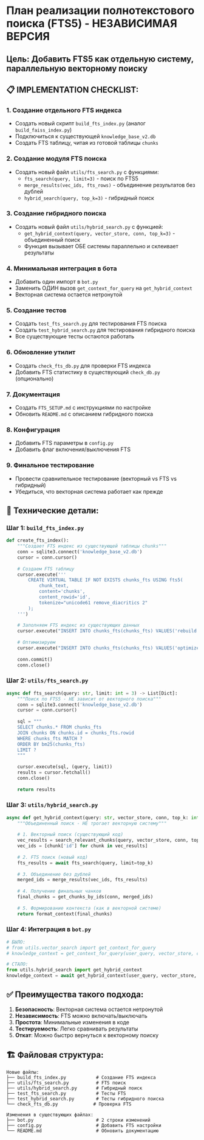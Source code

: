 # План реализации полнотекстового поиска (FTS5) - НЕЗАВИСИМАЯ ВЕРСИЯ

## Цель: Добавить FTS5 как отдельную систему, параллельную векторному поиску

## 📋 IMPLEMENTATION CHECKLIST:

### 1. **Создание отдельного FTS индекса**
- Создать новый скрипт `build_fts_index.py` (аналог `build_faiss_index.py`)
- Подключиться к существующей `knowledge_base_v2.db`
- Создать FTS таблицу, читая из готовой таблицы `chunks`

### 2. **Создание модуля FTS поиска**
- Создать новый файл `utils/fts_search.py` с функциями:
  - `fts_search(query, limit=3)` - поиск по FTS5
  - `merge_results(vec_ids, fts_rows)` - объединение результатов без дублей
  - `hybrid_search(query, top_k=3)` - гибридный поиск

### 3. **Создание гибридного поиска**
- Создать новый файл `utils/hybrid_search.py` с функцией:
  - `get_hybrid_context(query, vector_store, conn, top_k=3)` - объединенный поиск
  - Функция вызывает ОБЕ системы параллельно и склеивает результаты

### 4. **Минимальная интеграция в бота**
- Добавить один импорт в `bot.py`
- Заменить ОДИН вызов `get_context_for_query` на `get_hybrid_context`
- Векторная система остается нетронутой

### 5. **Создание тестов**
- Создать `test_fts_search.py` для тестирования FTS поиска
- Создать `test_hybrid_search.py` для тестирования гибридного поиска
- Все существующие тесты остаются работать

### 6. **Обновление утилит**
- Создать `check_fts_db.py` для проверки FTS индекса
- Добавить FTS статистику в существующий `check_db.py` (опционально)

### 7. **Документация**
- Создать `FTS_SETUP.md` с инструкциями по настройке
- Обновить `README.md` с описанием гибридного поиска

### 8. **Конфигурация**
- Добавить FTS параметры в `config.py`
- Добавить флаг включения/выключения FTS

### 9. **Финальное тестирование**
- Провести сравнительное тестирование (векторный vs FTS vs гибридный)
- Убедиться, что векторная система работает как прежде

## 🔧 Технические детали:

### Шаг 1: `build_fts_index.py`
```python
def create_fts_index():
    """Создает FTS индекс из существующей таблицы chunks"""
    conn = sqlite3.connect('knowledge_base_v2.db')
    cursor = conn.cursor()
    
    # Создаем FTS таблицу
    cursor.execute('''
        CREATE VIRTUAL TABLE IF NOT EXISTS chunks_fts USING fts5(
            chunk_text,
            content='chunks',
            content_rowid='id',
            tokenize="unicode61 remove_diacritics 2"
        );
    ''')
    
    # Заполняем FTS индекс из существующих данных
    cursor.execute("INSERT INTO chunks_fts(chunks_fts) VALUES('rebuild');")
    
    # Оптимизируем
    cursor.execute("INSERT INTO chunks_fts(chunks_fts) VALUES('optimize');")
    
    conn.commit()
    conn.close()
```

### Шаг 2: `utils/fts_search.py`
```python
async def fts_search(query: str, limit: int = 3) -> List[Dict]:
    """Поиск по FTS5 - НЕ зависит от векторного поиска"""
    conn = sqlite3.connect('knowledge_base_v2.db')
    cursor = conn.cursor()
    
    sql = """
    SELECT chunks.* FROM chunks_fts
    JOIN chunks ON chunks.id = chunks_fts.rowid
    WHERE chunks_fts MATCH ?
    ORDER BY bm25(chunks_fts)
    LIMIT ?
    """
    
    cursor.execute(sql, (query, limit))
    results = cursor.fetchall()
    conn.close()
    
    return results
```

### Шаг 3: `utils/hybrid_search.py`
```python
async def get_hybrid_context(query: str, vector_store, conn, top_k: int = 3) -> str:
    """Объединенный поиск - НЕ трогает векторную систему"""
    
    # 1. Векторный поиск (существующий код)
    vec_results = search_relevant_chunks(query, vector_store, conn, top_k)
    vec_ids = [chunk['id'] for chunk in vec_results]
    
    # 2. FTS поиск (новый код)
    fts_results = await fts_search(query, limit=top_k)
    
    # 3. Объединение без дублей
    merged_ids = merge_results(vec_ids, fts_results)
    
    # 4. Получение финальных чанков
    final_chunks = get_chunks_by_ids(conn, merged_ids)
    
    # 5. Формирование контекста (как в векторной системе)
    return format_context(final_chunks)
```

### Шаг 4: Интеграция в `bot.py`
```python
# БЫЛО:
# from utils.vector_search import get_context_for_query
# knowledge_context = get_context_for_query(user_query, vector_store, conn)

# СТАЛО:
from utils.hybrid_search import get_hybrid_context
knowledge_context = await get_hybrid_context(user_query, vector_store, conn)
```

## ✅ Преимущества такого подхода:

1. **Безопасность**: Векторная система остается нетронутой
2. **Независимость**: FTS можно включать/выключать
3. **Простота**: Минимальные изменения в коде
4. **Тестируемость**: Легко сравнивать результаты
5. **Откат**: Можно быстро вернуться к векторному поиску

## 🏗️ Файловая структура:

```
Новые файлы:
├── build_fts_index.py           # Создание FTS индекса
├── utils/fts_search.py          # FTS поиск
├── utils/hybrid_search.py       # Гибридный поиск
├── test_fts_search.py           # Тесты FTS
├── test_hybrid_search.py        # Тесты гибридного поиска
└── check_fts_db.py             # Проверка FTS

Изменения в существующих файлах:
├── bot.py                       # 2 строки изменений
├── config.py                    # Добавить FTS настройки
└── README.md                    # Обновить документацию
```

